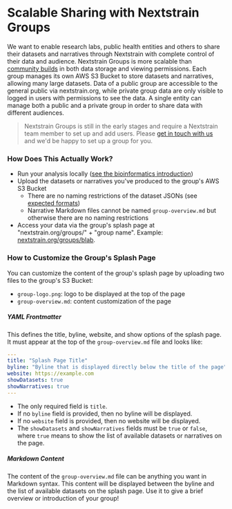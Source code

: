 # Scalable Sharing with Nextstrain Groups

We want to enable research labs, public health entities and others to share their datasets and narratives through Nextstrain with complete control of their data and audience. Nextstrain Groups is more scalable than [community builds](community-builds) in both data storage and viewing permissions.
Each group manages its own AWS S3 Bucket to store datasets and narratives, allowing many large datasets. Data of a public group are accessible to the general public via nextstrain.org, while private group data are only visible to logged in users with permissions to see the data. A single entity can manage both a public and a private group in order to share data with different audiences.

> Nextstrain Groups is still in the early stages and require a Nextstrain team member to set up and add users.
Please [get in touch with us](mailto:hello@nextstrain.org) and we'd be happy to set up a group for you.

### How Does This Actually Work?
* Run your analysis locally ([see the bioinformatics introduction](https://docs.nextstrain.org/projects/augur/en/latest/index.html))
* Upload the datasets or narratives you've produced to the group's AWS S3 Bucket
    * There are no naming restrictions of the dataset JSONs (see [expected formats](../../reference/formats/data-formats))
    * Narrative Markdown files cannot be named `group-overview.md` but otherwise there are no naming restrictions
* Access your data via the group's splash page at "nextstrain.org/groups/" + "group name". Example: [nextstrain.org/groups/blab](https://nextstrain.org/groups/blab).

### How to Customize the Group's Splash Page
You can customize the content of the group's splash page by uploading two files to the group's S3 Bucket:
* `group-logo.png`: logo to be displayed at the top of the page
* `group-overview.md`: content customization of the page

##### YAML Frontmatter
This defines the title, byline, website, and show options of the splash page.
It must appear at the top of the `group-overview.md` file and looks like:

```yaml
---
title: "Splash Page Title"
byline: "Byline that is displayed directly below the title of the page"
website: https://example.com
showDatasets: true
showNarratives: true
---
```
* The only required field is `title`.
* If no `byline` field is provided, then no byline will be displayed.
* If no `website` field is provided, then no website will be displayed.
* The `showDatasets` and `showNarratives` fields must be `true` or `false`, where `true` means to show the list of available datasets or narratives on the page.

##### Markdown Content
The content of the `group-overview.md` file can be anything you want in Markdown syntax.
This content will be displayed between the byline and the list of available datasets on the splash page.
Use it to give a brief overview or introduction of your group!
